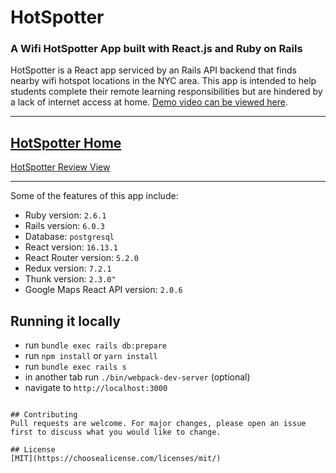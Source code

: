 # HotSpotter
### A Wifi HotSpotter App built with React.js and Ruby on Rails

HotSpotter is a React app serviced by an Rails API backend that finds nearby wifi hotspot locations in the NYC area. This app is intended to help students complete their remote learning responsibilities but are hindered by a lack of internet access at home. [Demo video can be viewed here](https://www.youtube.com/watch?v=n0uABgPU4XY). 

---
[HotSpotter Home](https://github.com/dannyflatiron/react-app/blob/master/frontend/public/home.png?raw=true)
---
[HotSpotter Review View](https://github.com/dannyflatiron/react-app/blob/master/frontend/public/review_img.png?raw=true)


---

Some of the features of this app include:

* Ruby version: `2.6.1`
* Rails version: `6.0.3`
* Database: `postgresql`
* React version: `16.13.1`
* React Router version: `5.2.0`
* Redux version: `7.2.1`
* Thunk version: `2.3.0"`
* Google Maps React API version: `2.0.6`

## Running it locally
- run `bundle exec rails db:prepare`
- run `npm install` or `yarn install`
- run `bundle exec rails s`
- in another tab run `./bin/webpack-dev-server` (optional) 
- navigate to `http://localhost:3000`
```

## Contributing
Pull requests are welcome. For major changes, please open an issue first to discuss what you would like to change.

## License
[MIT](https://choosealicense.com/licenses/mit/)